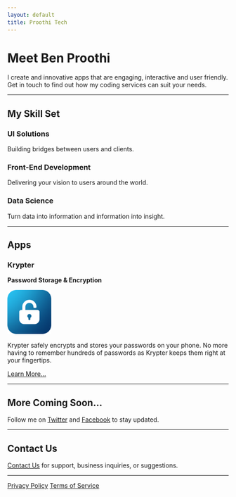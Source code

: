 ```yaml
---
layout: default
title: Proothi Tech
---
```


# Meet Ben Proothi
I create and innovative apps that are engaging, interactive and user friendly. Get in touch to find out how my coding services can suit your needs.

* * *

## My Skill Set
### UI Solutions
Building bridges between users and clients.
### Front-End Development
Delivering your vision to users around the world.
### Data Science
Turn data into information and information into insight.

* * *

## Apps
### Krypter
**Password Storage & Encryption**

<img width="100" alt="Krypter Icon" src="kryptericon.png">

Krypter safely encrypts and stores your passwords on your phone. No more having to remember hundreds of passwords as Krypter keeps them right at your fingertips.

[Learn More...](./krypter.html)

* * *

## More Coming Soon...
Follow me on [Twitter](https://www.twitter.com/benproothi) and [Facebook](https://www.facebook.com/ben.proothi) to stay updated.

* * *

## Contact Us
[Contact Us](./contact.html) for support, business inquiries, or suggestions.

* * *

[Privacy Policy](./privacypolicy.html)          [Terms of Service](./termsofservice.html)
